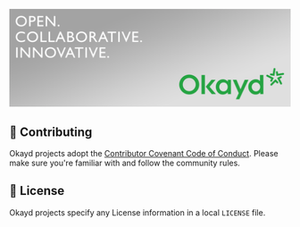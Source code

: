 ![Open Source at Okayd](https://github.com/okayd/.github/blob/main/images/open-at-okayd.png)

## 🤝 Contributing

Okayd projects adopt the [Contributor Covenant Code of Conduct](CODE_OF_CONDUCT.md).
Please make sure you're familiar with and follow the community rules.

## 📝 License

Okayd projects specify any License information in a local `LICENSE` file.
